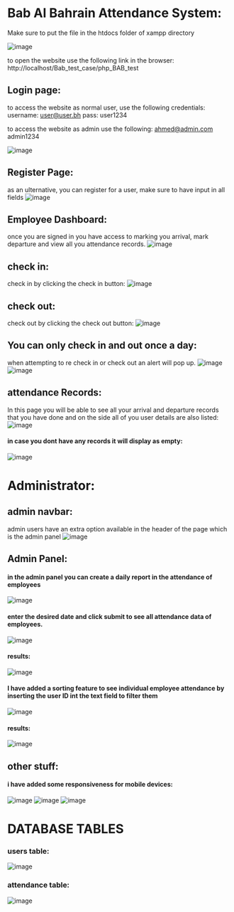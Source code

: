 # Bab Al Bahrain Attendance System:

Make sure to put the file in the htdocs folder of xampp directory

![image](https://github.com/AhmedMakhlooqDev/php_BAB_test/assets/76881779/d7562d8d-a57c-4660-8a84-2ac0c560100b)

to open the website use the following link in the browser: http://localhost/Bab_test_case/php_BAB_test  

## Login page:

 to access the website as normal user, use the following credentials:
 username: user@user.bh
 pass: user1234

 to access the website as admin use the following:
 ahmed@admin.com
admin1234

![image](https://github.com/AhmedMakhlooqDev/php_BAB_test/assets/76881779/293eb13a-f9e1-448a-9a92-05615c7990d9)

## Register Page:

as an ulternative, you can register for a user, make sure to have input in all fields
![image](https://github.com/AhmedMakhlooqDev/php_BAB_test/assets/76881779/6563bc18-2729-411a-8f53-f737f0ad5247)



## Employee Dashboard:
once you are signed in you have access to marking you arrival, mark departure and view all you attendance records.
![image](https://github.com/AhmedMakhlooqDev/php_BAB_test/assets/76881779/d575dbfc-bf70-418a-9b5b-b39efa2cf69b)

## check in:
 check in by clicking the check in button:
![image](https://github.com/AhmedMakhlooqDev/php_BAB_test/assets/76881779/ad610284-b2cc-46a5-8a79-9aa67b3fa04c)

## check out:
check out by clicking the check out button:
![image](https://github.com/AhmedMakhlooqDev/php_BAB_test/assets/76881779/f5d0b26a-1ba3-4a4b-9da6-0b95e680c085)

## You can only check in and out once a day:
when attempting to re check in or check out an alert will pop up. 
![image](https://github.com/AhmedMakhlooqDev/php_BAB_test/assets/76881779/216009f6-c837-46ee-97f5-28009f60babb)
![image](https://github.com/AhmedMakhlooqDev/php_BAB_test/assets/76881779/9e369c64-d80e-487f-826c-02147405d108)

## attendance Records:
In this page you will be able to see all your arrival and departure records that you have done and on the side all of you user details are also listed:
![image](https://github.com/AhmedMakhlooqDev/php_BAB_test/assets/76881779/eddc4523-abb6-4786-8643-8baaa1cd1df5)

#### in case you dont have any records it will display as empty:
![image](https://github.com/AhmedMakhlooqDev/php_BAB_test/assets/76881779/c0621fa4-ddc0-494d-bc1a-570541d21e0b)

# Administrator:

## admin navbar:
admin users have an extra option available in the header of the page which is the admin panel
![image](https://github.com/AhmedMakhlooqDev/php_BAB_test/assets/76881779/f383dc58-d613-4e24-bdd9-17c6b870cfbc)

## Admin Panel:
#### in the admin panel you can create a daily report in the attendance of employees
![image](https://github.com/AhmedMakhlooqDev/php_BAB_test/assets/76881779/0e161d74-3c76-48e5-9b31-00311a17f7a6)
#### enter the desired date and click submit to see all attendance data of employees.
![image](https://github.com/AhmedMakhlooqDev/php_BAB_test/assets/76881779/36a056ec-f04e-4abd-a31e-0a30de66fa18)
#### results:
![image](https://github.com/AhmedMakhlooqDev/php_BAB_test/assets/76881779/5450fef9-1518-43c4-97dd-62174a4067df)
#### I have added a sorting feature to see individual employee attendance by inserting the user ID int the text field to filter them
![image](https://github.com/AhmedMakhlooqDev/php_BAB_test/assets/76881779/35621277-959c-4049-a60b-aade77151df7)
#### results: 
![image](https://github.com/AhmedMakhlooqDev/php_BAB_test/assets/76881779/373d7163-b7cf-4ced-be8c-b789a4ce110f)


## other stuff:
#### i have added some responsiveness for mobile devices:

![image](https://github.com/AhmedMakhlooqDev/php_BAB_test/assets/76881779/4194582c-a5e9-48f7-b548-1d286cd77d5f)
![image](https://github.com/AhmedMakhlooqDev/php_BAB_test/assets/76881779/bc6ace52-3bcf-481f-b82b-805263227459)
![image](https://github.com/AhmedMakhlooqDev/php_BAB_test/assets/76881779/a2d6ee59-d234-4b93-9fd6-9165d39e2e20)


# DATABASE TABLES
### users table:
![image](https://github.com/AhmedMakhlooqDev/qrscan/assets/76881779/c13be376-470d-443a-b2b4-b2b46b98d27e)

### attendance table:
![image](https://github.com/AhmedMakhlooqDev/php_BAB_test/assets/76881779/7594ae1a-9607-4674-8cff-c3b1da005716)




 
